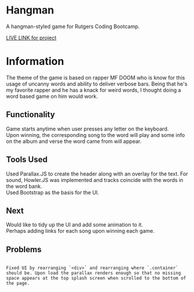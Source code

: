 # Hangman  

A hangman-styled game for Rutgers Coding Bootcamp.  

[LIVE LINK for project](https://chinjon.github.io/hangman/)

# Information

The theme of the game is based on rapper MF DOOM who is know for this usage of uncanny words and ability to deliver verbose bars. Being that he's my favorite rapper and he has a knack for weird words, I thought doing a word based game on him would work.

## Functionality

Game starts anytime when user presses any letter on the keyboard.  
Upon winning, the corresponding song to the word will play and some info on the album and verse the word came from will appear.  


## Tools Used  

Used Parallax.JS to create the header along with an overlay for the text. For sound, Howler.JS was implemented and tracks coincide with the words in the word bank.  
Used Bootstrap as the basis for the UI.

## Next  

Would like to tidy up the UI and add some animation to it.  
Perhaps adding links for each song upon winning each game.  

## Problems  

~~~Upon load, the translucent overlay will load and fill based on how far down the page is scrolled. The plugin will not resize the overlay as the page gets larger in height (ie. when elements are added with JQuery).~~

Fixed UI by rearranging `<div>` and rearranging where `.container` should be. Upon load the parallax renders enough so that no missing space appears at the top splash screen when scrolled to the bottom of the page.
